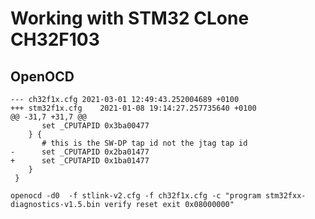 Working with STM32 CLone CH32F103
=================================


OpenOCD
-------

```
--- ch32f1x.cfg	2021-03-01 12:49:43.252004689 +0100
+++ stm32f1x.cfg	2021-01-08 19:14:27.257735640 +0100
@@ -31,7 +31,7 @@
       set _CPUTAPID 0x3ba00477
    } {
       # this is the SW-DP tap id not the jtag tap id
-      set _CPUTAPID 0x2ba01477
+      set _CPUTAPID 0x1ba01477
    }
 }
```

```
openocd -d0  -f stlink-v2.cfg -f ch32f1x.cfg -c "program stm32fxx-diagnostics-v1.5.bin verify reset exit 0x08000000"
```
 
